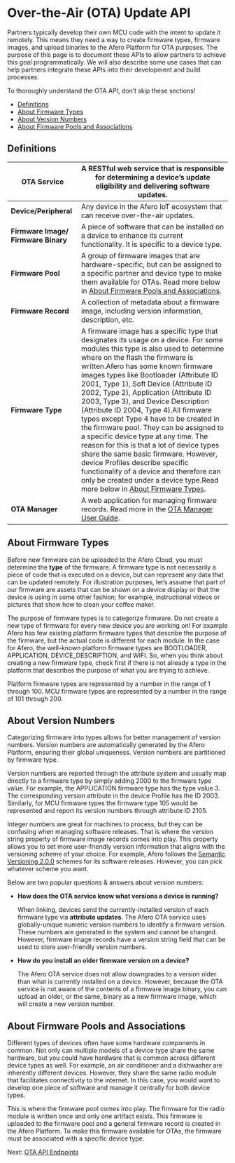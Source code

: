 # Over-the-Air (OTA) Update API

Partners typically develop their own MCU code with the intent to update it remotely. This means they need a way to create firmware types, firmware images, and upload binaries to the Afero Platform for OTA purposes. The purpose of this page is to document these APIs to allow partners to achieve this goal programmatically. We will also describe some use cases that can help partners integrate these APIs into their development and build processes.

To thoroughly understand the OTA API, don’t skip these sections!

- [Definitions](/API-OTAEndpoints#otadefs)
- [About Firmware Types](/API-OTAEndpoints#aboutfwtypes)
- [About Version Numbers](/API-OTAEndpoints#aboutvernums)
- [About Firmware Pools and Associations](/API-OTAEndpoints#aboutfwpool)

## Definitions

| **OTA Service**                     | A RESTful web service that is responsible for determining a device’s update eligibility and delivering software updates. |
| ----------------------------------- | ------------------------------------------------------------ |
| **Device/Peripheral**               | Any device in the Afero IoT ecosystem that can receive over-the-air updates. |
| **Firmware Image/ Firmware Binary** | A piece of software that can be installed on a device to enhance its current functionality. It is specific to a device type. |
| **Firmware Pool**                   | A group of firmware images that are hardware-specific, but can be assigned to a specific partner and device type to make them available for OTAs. Read more below in [About Firmware Pools and Associations](/API-OTAEndpoints#aboutfwpool). |
| **Firmware Record**                 | A collection of metadata about a firmware image, including version information, description, etc. |
| **Firmware Type**                   | A firmware image has a specific type that designates its usage on a device. For some modules this type is also used to determine where on the flash the firmware is written.Afero has some known firmware images types like Bootloader (Attribute ID 2001, Type 1), Soft Device (Attribute ID 2002, Type 2), Application (Attribute ID 2003, Type 3), and Device Description (Attribute ID 2004, Type 4).All firmware types except Type 4 have to be created in the firmware pool. They can be assigned to a specific device type at any time. The reason for this is that a lot of device types share the same basic firmware. However, device Profiles describe specific functionality of a device and therefore can only be created under a device type.Read more below in [About Firmware Types](/API-OTAEndpoints#aboutfwtypes). |
| **OTA Manager**                     | A web application for managing firmware records. Read more in the [OTA Manager User Guide](/OTAMgr). |

## About Firmware Types

Before new firmware can be uploaded to the Afero Cloud, you must determine the **type** of the firmware. A firmware type is not necessarily a piece of code that is executed on a device, but can represent any data that can be updated remotely. For illustration purposes, let’s assume that part of our firmware are assets that can be shown on a device display or that the device is using in some other fashion; for example, instructional videos or pictures that show how to clean your coffee maker.

The purpose of firmware types is to categorize firmware. Do not create a new type of firmware for every new device you are working on! For example Afero has few existing platform firmware types that describe the purpose of the firmware, but the actual code is different for each module. In the case for Afero, the well-known platform firmware types are BOOTLOADER, APPLICATION, DEVICE_DESCRIPTION, and WIFI. So, when you think about creating a new firmware type, check first if there is not already a type in the platform that describes the purpose of what you are trying to achieve.

Platform firmware types are represented by a number in the range of 1 through 100. MCU firmware types are represented by a number in the range of 101 through 200.

## About Version Numbers

Categorizing firmware into types allows for better management of version numbers. Version numbers are automatically generated by the Afero Platform, ensuring their global uniqueness. Version numbers are partitioned by firmware type.

Version numbers are reported through the attribute system and usually map directly to a firmware type by simply adding 2000 to the firmware type value. For example, the APPLICATION firmware type has the type value 3. The corresponding version attribute in the device Profile has the ID 2003. Similarly, for MCU firmware types the firmware type 105 would be represented and report its version numbers through attribute ID 2105.

Integer numbers are great for machines to process, but they can be confusing when managing software releases. That is where the version string property of firmware image records comes into play. This property allows you to set more user-friendly version information that aligns with the versioning scheme of your choice. For example, Afero follows the [Semantic Versioning 2.0.0](https://semver.org/) schemes for its software releases. However, you can pick whatever scheme you want.

Below are two popular questions & answers about version numbers:

- **How does the OTA service know what versions a device is running?**

  When linking, devices send the currently-installed version of each firmware type via **attribute updates**. The Afero OTA service uses globally-unique numeric version numbers to identify a firmware version. These numbers are generated in the system and cannot be changed. However, firmware image records have a version string field that can be used to store user-friendly version numbers.

- **How do you install an older firmware version on a device?**

  The Afero OTA service does not allow downgrades to a version older than what is currently installed on a device. However, because the OTA service is not aware of the contents of a firmware image binary, you can upload an older, or the same, binary as a new firmware image, which will create a new version number.

## About Firmware Pools and Associations

Different types of devices often have some hardware components in common. Not only can multiple models of a device type share the same hardware, but you could have hardware that is common across different device types as well. For example, an air conditioner and a dishwasher are inherently different devices. However, they share the same radio module that facilitates connectivity to the internet. In this case, you would want to develop one piece of software and manage it centrally for both device types.

This is where the firmware pool comes into play. The firmware for the radio module is written once and only one artifact exists. This firmware is uploaded to the firmware pool and a general firmware record is created in the Afero Platform. To make this firmware available for OTAs, the firmware must be associated with a specific device type.

 Next: [OTA API Endpoints](/API-OTAEndpoints-Funcs)